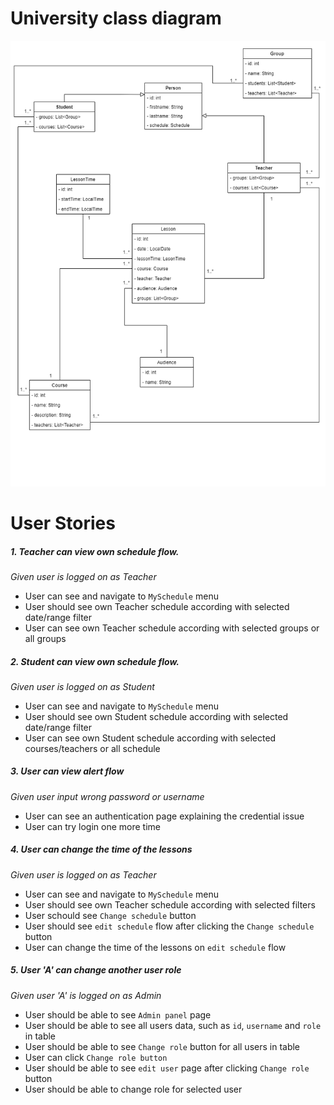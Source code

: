 # University class diagram
![class diagram for University app](class_diagram.png "University class diagram")

# User Stories 

##### 1. Teacher can view own schedule flow.
*Given user is logged on as Teacher*
- User can see and navigate to `MySchedule` menu
- User should see own Teacher schedule according with selected date/range filter
- User can see own Teacher schedule according with selected groups or all groups

##### 2. Student can view own schedule flow.
*Given user is logged on as Student*
- User can see and navigate to `MySchedule` menu
- User should see own Student schedule according with selected date/range filter
- User can see own Student schedule according with selected courses/teachers or all schedule

##### 3. User can view alert flow
*Given user input wrong password or username*
- User can see an authentication page explaining the credential issue
- User can try login one more time

##### 4. User can change the time of the lessons
*Given user is logged on as Teacher*
- User can see and navigate to `MySchedule` menu
- User should see own Teacher schedule according with selected filters
- User schould see `Change schedule` button
- User should see `edit schedule` flow after clicking the `Change schedule` button
- User can change the time of the lessons on `edit schedule` flow

##### 5. User 'A' can change another user role
*Given user 'A' is logged on as Admin*
- User should be able to see `Admin panel` page
- User should be able to see all users data, such as `id`, `username` and `role` in table
- User should be able to see `Change role` button for all users in table
- User can click `Change role button`
- User should be able to see `edit user` page after clicking `Change role` button
- User should be able to change role for selected user